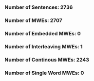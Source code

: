 ### Number of Sentences: 2736
### Number of MWEs: 2707

### Number of Embedded MWEs: 0

### Number of Interleaving MWEs: 1

### Number of Continous MWEs: 2243

### Number of Single Word MWEs: 0